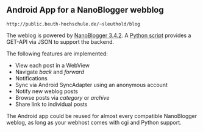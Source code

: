 ## Android App for a NanoBlogger webblog

    http://public.beuth-hochschule.de/~sleuthold/blog


The weblog is powered by [NanoBlogger 3.4.2](http://nanoblogger.sourceforge.net/). A [Python script](/cgi-script/nb_api.cgi) provides a GET-API via JSON to support the backend.

The following features are implemented:

* View each post in a WebView
* Navigate *back* and *forward*
* Notifications
* Sync via Android SyncAdapter using an anonymous account
* Notify new weblog posts
* Browse posts via *category* or *archive*
* Share link to individual posts


The Android app could be reused for almost every compatible NanoBlogger weblog, as long as your webhost comes with cgi and Python support.
